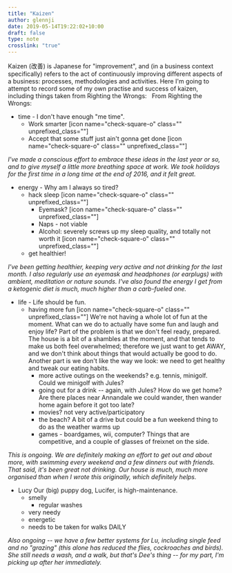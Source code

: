 ```yaml
---
title: "Kaizen"
author: glennji
date: 2019-05-14T19:22:02+10:00
draft: false
type: note
crosslink: "true"
---
```

Kaizen (改善) is Japanese for "improvement", and (in a business context specifically) refers to the act of continuously improving different aspects of a business: processes, methodologies and activities. Here I'm going to attempt to record some of my own practise and success of kaizen, including things taken from Righting the Wrongs:
&nbsp;
From Righting the Wrongs:
<ul>
 	<li>time - I don't have enough "me time".
<ul>
 	<li>Work smarter [icon name="check-square-o" class="" unprefixed_class=""]</li>
 	<li>Accept that some stuff just ain't gonna get done [icon name="check-square-o" class="" unprefixed_class=""]</li>
</ul>
</li>
</ul>
<em>I've made a conscious effort to embrace these ideas in the last year or so, and to give myself a little more breathing space at work. We took holidays for the first time in a long time at the end of 2016, and it felt great.</em>
<ul>
 	<li>energy - Why am I always so tired?
<ul>
 	<li>hack sleep [icon name="check-square-o" class="" unprefixed_class=""]
<ul>
 	<li>Eyemask? [icon name="check-square-o" class="" unprefixed_class=""]</li>
 	<li>Naps - not viable</li>
 	<li>Alcohol: severely screws up my sleep quality, and totally not worth it [icon name="check-square-o" class="" unprefixed_class=""]</li>
</ul>
</li>
 	<li>get healthier!</li>
</ul>
</li>
</ul>
<em>I've been getting healthier, keeping very active and not drinking for the last month. I also regularly use an eyemask and headphones (or earplugs) with ambient, meditation or nature sounds. I've also found the energy I get from a ketogenic diet is much, much higher than a carb-fueled one.</em>
<ul>
 	<li>life - Life should be fun.
<ul>
 	<li>having more fun [icon name="check-square-o" class="" unprefixed_class=""]
We're not having a whole lot of fun at the moment. What can we do to actually have some fun and laugh and enjoy life? Part of the problem is that we don't feel ready, prepared. The house is a bit of a shambles at the moment, and that tends to make us both feel overwhelmed; therefore we just want to get AWAY, and we don't think about things that would actually be good to do. Another part is we don't like the way we look: we need to get healthy and tweak our eating habits.
<ul>
 	<li>more active outings on the weekends? e.g. tennis, minigolf. Could we minigolf with Jules?</li>
 	<li>going out for a drink -- again, with Jules? How do we get home? Are there places near Annandale we could wander, then wander home again before it got too late?</li>
 	<li>movies? not very active/participatory</li>
 	<li>the beach? A bit of a drive but could be a fun weekend thing to do as the weather warms up</li>
 	<li>games - boardgames, wii, computer? Things that are competitive, and a couple of glasses of freixnet on the side.</li>
</ul>
</li>
</ul>
</li>
</ul>
<em>This is ongoing. We are definitely making an effort to get out and about more, with swimming every weekend and a few dinners out with friends. That said, it's been great not drinking. Our house is much, much more organised than when I wrote this originally, which definitely helps.</em>
<ul>
 	<li>Lucy
Our (big) puppy dog, Lucifer, is high-maintenance.
<ul>
 	<li>smelly
<ul>
 	<li>regular washes</li>
</ul>
</li>
 	<li>very needy</li>
 	<li>energetic</li>
 	<li>needs to be taken for walks DAILY</li>
</ul>
</li>
</ul>
<em>Also ongoing -- we have a few better systems for Lu, including single feed and no "grazing" (this alone has reduced the flies, cockroaches and birds). She still needs a wash, and a walk, but that's Dee's thing -- for my part, I'm picking up after her immediately.</em>
